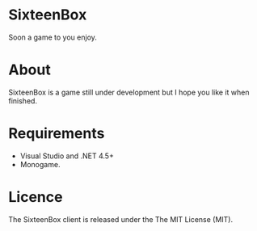 # SixteenBox
Soon a game to you enjoy.

# About
SixteenBox is a game still under development but I hope you like it when finished.

# Requirements

- Visual Studio and .NET 4.5+ 
- Monogame.

# Licence
The SixteenBox client is released under the The MIT License (MIT).